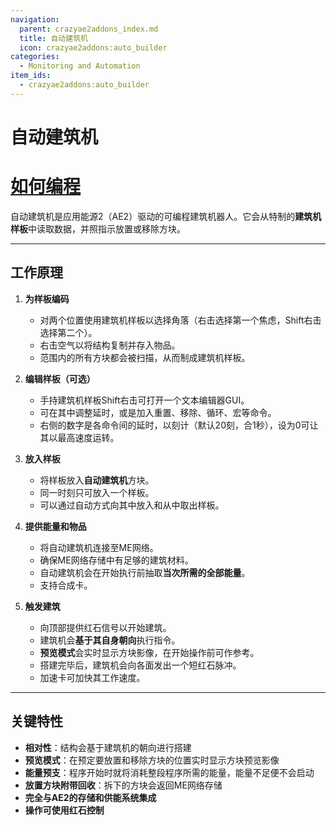 ```yaml
---
navigation:
  parent: crazyae2addons_index.md
  title: 自动建筑机
  icon: crazyae2addons:auto_builder
categories:
  - Monitoring and Automation
item_ids:
  - crazyae2addons:auto_builder
---
```


# 自动建筑机

# [如何编程](auto_builder_language.md)

<BlockImage id="crazyae2addons:auto_builder" scale="4"></BlockImage>

自动建筑机是应用能源2（AE2）驱动的可编程建筑机器人。它会从特制的**建筑机样板**中读取数据，并照指示放置或移除方块。

---

## 工作原理

1. **为样板编码**
    - 对两个位置使用建筑机样板以选择角落（右击选择第一个焦虑，Shift右击选择第二个）。
    - 右击空气以将结构复制并存入物品。
    - 范围内的所有方块都会被扫描，从而制成建筑机样板。

2. **编辑样板（可选）**
    - 手持建筑机样板Shift右击可打开一个文本编辑器GUI。
    - 可在其中调整延时，或是加入重置、移除、循环、宏等命令。
    - 右侧的数字是各命令间的延时，以刻计（默认20刻，合1秒），设为0可让其以最高速度运转。

3. **放入样板**
    - 将样板放入**自动建筑机**方块。
    - 同一时刻只可放入一个样板。
    - 可以通过自动方式向其中放入和从中取出样板。

4. **提供能量和物品**
    - 将自动建筑机连接至ME网络。
    - 确保ME网络存储中有足够的建筑材料。
    - 自动建筑机会在开始执行前抽取**当次所需的全部能量**。
    - 支持合成卡。

5. **触发建筑**
    - 向顶部提供红石信号以开始建筑。
    - 建筑机会**基于其自身朝向**执行指令。
    - **预览模式**会实时显示方块影像，在开始操作前可作参考。
    - 搭建完毕后，建筑机会向各面发出一个短红石脉冲。
    - 加速卡可加快其工作速度。

---

## 关键特性

- **相对性**：结构会基于建筑机的朝向进行搭建
- **预览模式**：在预定要放置和移除方块的位置实时显示方块预览影像
- **能量预支**：程序开始时就将消耗整段程序所需的能量，能量不足便不会启动
- **放置方块附带回收**：拆下的方块会返回ME网络存储
- **完全与AE2的存储和供能系统集成**
- **操作可使用红石控制**
